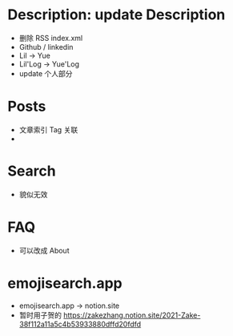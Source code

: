 # Description: update Description
- 删除 RSS index.xml
- Github / linkedin
- Lil -> Yue
- Lil'Log -> Yue'Log
- update 个人部分


# Posts
- 文章索引 Tag 关联
- 

# Search 
- 貌似无效

# FAQ
- 可以改成 About

# emojisearch.app
- emojisearch.app -> notion.site
- 暂时用子贺的 https://zakezhang.notion.site/2021-Zake-38f112a11a5c4b53933880dffd20fdfd

